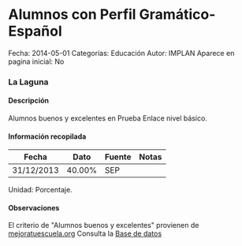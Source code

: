 Alumnos con Perfil Gramático-Español
=====

Fecha: 2014-05-01
Categorías: Educación
Autor: IMPLAN
Aparece en pagina inicial: No

### La Laguna

#### Descripción

Alumnos buenos y excelentes en Prueba Enlace nivel básico.

<!-- break -->

#### Información recopilada

<table class="table table-hover table-bordered matriz">
  <thead>
    <tr><th>Fecha</th><th>Dato</th><th>Fuente</th><th>Notas</th></tr>
  </thead>
  <tbody>
    <tr><td class="centrado">31/12/2013</td><td class="derecha">40.00%</td><td>SEP</td><td></td></tr>
  </tbody>
</table>

Unidad: Porcentaje.

#### Observaciones

El criterio de "Alumnos buenos y excelentes" provienen de [mejoratuescuela.org](http://www.mejoratuescuela.org)
Consulta la [Base de datos](http://www.enlace.sep.gob.mx/content/ba/pages/base_de_datos_completa_2013/)
